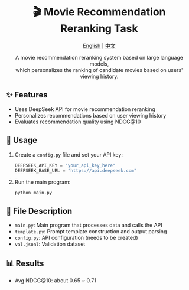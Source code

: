 <h1 align="center">🎬 Movie Recommendation Reranking Task</h1>

<p align="center">
  <a href="./README.md">English</a> |
  <a href="./README_zh.md">中文</a>
</p>

<p align="center">
  A movie recommendation reranking system based on large language models,<br>
  which personalizes the ranking of candidate movies based on users' viewing history.
</p>

## ✨ Features

- Uses DeepSeek API for movie recommendation reranking
- Personalizes recommendations based on user viewing history
- Evaluates recommendation quality using NDCG@10

## 🚀 Usage

1. Create a `config.py` file and set your API key:
   ```python
   DEEPSEEK_API_KEY = "your_api_key_here"
   DEEPSEEK_BASE_URL = "https://api.deepseek.com"
   ```

2. Run the main program:
   ```
   python main.py
   ```

## 📁 File Description

- `main.py`: Main program that processes data and calls the API
- `template.py`: Prompt template construction and output parsing
- `config.py`: API configuration (needs to be created)
- `val.jsonl`: Validation dataset

## 📊 Results

- Avg NDCG@10: about 0.65 ~ 0.71
